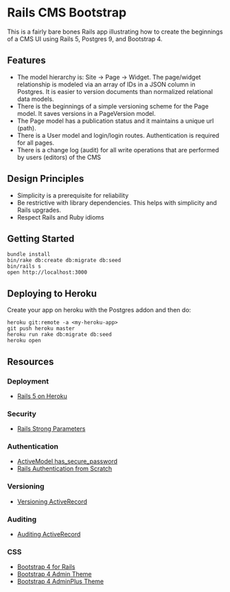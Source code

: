 # Rails CMS Bootstrap

This is a fairly bare bones Rails app illustrating how to create the beginnings of a CMS UI using Rails 5, Postgres 9, and Bootstrap 4.

## Features

* The model hierarchy is: Site -> Page -> Widget. The page/widget relationship
  is modeled via an array of IDs in a JSON column in Postgres. It is easier to version documents
  than normalized relational data models.
* There is the beginnings of a simple versioning scheme for the Page model. It saves versions in a PageVersion model.
* The Page model has a publication status and it maintains a unique url (path).
* There is a User model and login/login routes. Authentication is required for all pages.
* There is a change log (audit) for all write operations that are performed by users (editors) of the CMS

## Design Principles

* Simplicity is a prerequisite for reliability
* Be restrictive with library dependencies. This helps with simplicity and Rails upgrades.
* Respect Rails and Ruby idioms

## Getting Started

```
bundle install
bin/rake db:create db:migrate db:seed
bin/rails s
open http://localhost:3000
```

## Deploying to Heroku

Create your app on heroku with the Postgres addon and then do:

```
heroku git:remote -a <my-heroku-app>
git push heroku master
heroku run rake db:migrate db:seed
heroku open
```

## Resources

### Deployment

* [Rails 5 on Heroku](https://devcenter.heroku.com/articles/getting-started-with-rails5)

### Security

* [Rails Strong Parameters](http://edgeapi.rubyonrails.org/classes/ActionController/StrongParameters.html)

### Authentication

* [ActiveModel has_secure_password](http://api.rubyonrails.org/classes/ActiveModel/SecurePassword/ClassMethods.html)
* [Rails Authentication from Scratch](
http://railscasts.com/episodes/250-authentication-from-scratch)

### Versioning

* [Versioning ActiveRecord](https://github.com/jmckible/version_fu/wiki/State-of-the-Project)

### Auditing

* [Auditing ActiveRecord](https://github.com/collectiveidea/audited)

### CSS

* [Bootstrap 4 for Rails](https://github.com/twbs/bootstrap-rubygem)
* [Bootstrap 4 Admin Theme](http://www.bootstrapzero.com/bootstrap-template/bootstrap-4-admin-dashboard)
* [Bootstrap 4 AdminPlus Theme](http://themeforest.net/item/adminplus-premium-bootstrap-4-admin-dashboard/full_screen_preview/14601290)
